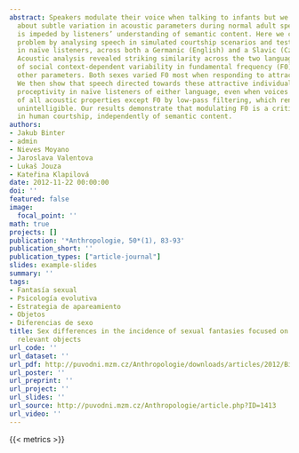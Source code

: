 ```yaml
---
abstract: Speakers modulate their voice when talking to infants but we know little
  about subtle variation in acoustic parameters during normal adult speech, and investigation
  is impeded by listeners’ understanding of semantic content. Here we circumvent this
  problem by analysing speech in simulated courtship scenarios and testing responses
  in naïve listeners, across both a Germanic (English) and a Slavic (Czech) language.
  Acoustic analysis revealed striking similarity across the two languages in patterns
  of social context-dependent variability in fundamental frequency (F0) but not in
  other parameters. Both sexes varied F0 most when responding to attractive individuals.
  We then show that speech directed towards these attractive individuals increased
  proceptivity in naïve listeners of either language, even when voices were stripped
  of all acoustic properties except F0 by low-pass filtering, which renders speech
  unintelligible. Our results demonstrate that modulating F0 is a critical parameter
  in human courtship, independently of semantic content.
authors:
- Jakub Binter
- admin
- Nieves Moyano
- Jaroslava Valentova
- Lukaš Jouza
- Kateřina Klapilová
date: 2012-11-22 00:00:00
doi: ''
featured: false
image:
  focal_point: ''
math: true
projects: []
publication: '*Anthropologie, 50*(1), 83-93'
publication_short: ''
publication_types: ["article-journal"]
slides: example-slides
summary: ''
tags:
- Fantasía sexual
- Psicología evolutiva
- Estrategia de apareamiento
- Objetos
- Diferencias de sexo
title: Sex differences in the incidence of sexual fantasies focused on evolutionary
  relevant objects
url_code: ''
url_dataset: ''
url_pdf: http://puvodni.mzm.cz/Anthropologie/downloads/articles/2012/Binter_2012_p83-93.pdf
url_poster: ''
url_preprint: ''
url_project: ''
url_slides: ''
url_source: http://puvodni.mzm.cz/Anthropologie/article.php?ID=1413
url_video: ''
---
```

{{< metrics >}}
